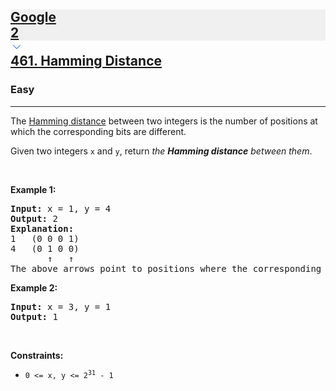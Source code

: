 <h2><a href="https://leetcode.com/problems/hamming-distance/"><div id="big-omega-company-tags"><div id="big-omega-topbar"><div class="companyTagsContainer" style="overflow-x: scroll; flex-wrap: nowrap;"><div class="companyTagsContainer--tag" style="background-color: rgba(0, 10, 32, 0.05); --darkreader-inline-bgcolor: rgba(0, 8, 26, 0.05);" data-darkreader-inline-bgcolor=""><div>Google</div><div class="companyTagsContainer--tagOccurence">2</div></div></div><div class="companyTagsContainer--chevron"><div><svg version="1.1" id="icon" xmlns="http://www.w3.org/2000/svg" xmlns:xlink="http://www.w3.org/1999/xlink" x="0px" y="0px" viewBox="0 0 32 32" fill="#4087F1" xml:space="preserve" style="width: 20px; --darkreader-inline-fill: #4aa0f2;" data-darkreader-inline-fill=""><polygon points="16,22 6,12 7.4,10.6 16,19.2 24.6,10.6 26,12 "></polygon><rect id="_x3C_Transparent_Rectangle_x3E_" class="st0" fill="none" width="32" height="32"></rect></svg></div></div></div></div>461. Hamming Distance</a></h2><h3>Easy</h3><hr><div><p>The <a href="https://en.wikipedia.org/wiki/Hamming_distance" target="_blank">Hamming distance</a> between two integers is the number of positions at which the corresponding bits are different.</p>

<p>Given two integers <code>x</code> and <code>y</code>, return <em>the <strong>Hamming distance</strong> between them</em>.</p>

<p>&nbsp;</p>
<p><strong class="example">Example 1:</strong></p>

<pre><strong>Input:</strong> x = 1, y = 4
<strong>Output:</strong> 2
<strong>Explanation:</strong>
1   (0 0 0 1)
4   (0 1 0 0)
       ↑   ↑
The above arrows point to positions where the corresponding bits are different.
</pre>

<p><strong class="example">Example 2:</strong></p>

<pre><strong>Input:</strong> x = 3, y = 1
<strong>Output:</strong> 1
</pre>

<p>&nbsp;</p>
<p><strong>Constraints:</strong></p>

<ul>
	<li><code>0 &lt;=&nbsp;x, y &lt;= 2<sup>31</sup> - 1</code></li>
</ul>
</div>
